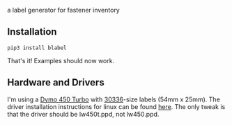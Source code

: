 a label generator for fastener inventory

## Installation

```
pip3 install blabel
```

That's it! Examples should now work.


## Hardware and Drivers
I'm using a [Dymo 450 Turbo](https://www.amazon.com/DYMO-LabelWriter-Thermal-Printer-1752264/dp/B0027JIIKQ?th=1) with [30336](https://www.amazon.com/gp/product/B00004Z60P/ref=ppx_yo_dt_b_asin_title_o07_s00?ie=UTF8&psc=1)-size labels (54mm x 25mm).
The driver installation instructions for linux can be found [here](https://www.baitando.com/it/2017/12/12/install-dymo-labelwriter-on-headless-linux).
The only tweak is that the driver should be lw450t.ppd, not lw450.ppd.
